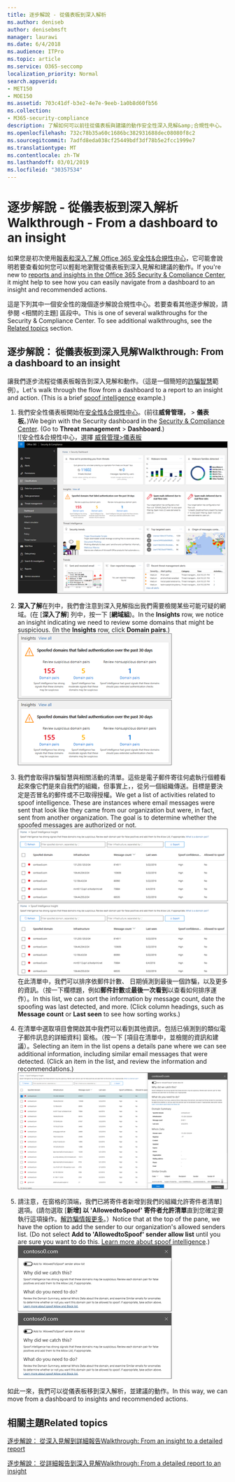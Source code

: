 ```yaml
---
title: 逐步解說 - 從儀表板到深入解析
ms.author: deniseb
author: denisebmsft
manager: laurawi
ms.date: 6/4/2018
ms.audience: ITPro
ms.topic: article
ms.service: O365-seccomp
localization_priority: Normal
search.appverid:
- MET150
- MOE150
ms.assetid: 703c41df-b3e2-4e7e-9eeb-1a0b8d60fb56
ms.collection:
- M365-security-compliance
description: 了解如何可以前往從儀表板與建議的動作安全性深入見解&amp;合規性中心。
ms.openlocfilehash: 732c78b35a60c1686bc382931688dec08080f8c2
ms.sourcegitcommit: 7adfd8eda038cf25449bdf3df78b5e2fcc1999e7
ms.translationtype: MT
ms.contentlocale: zh-TW
ms.lasthandoff: 03/01/2019
ms.locfileid: "30357534"
---
```

# <a name="walkthrough---from-a-dashboard-to-an-insight"></a><span data-ttu-id="d597e-103">逐步解說 - 從儀表板到深入解析</span><span class="sxs-lookup"><span data-stu-id="d597e-103">Walkthrough - From a dashboard to an insight</span></span>

<span data-ttu-id="d597e-104">如果您是初次使用[報表和深入了解 Office 365 安全性&amp;合規性中心](reports-and-insights-in-security-and-compliance.md)，它可能會說明若要查看如何您可以輕鬆地瀏覽從儀表板到深入見解和建議的動作。</span><span class="sxs-lookup"><span data-stu-id="d597e-104">If you're new to [reports and insights in the Office 365 Security &amp; Compliance Center](reports-and-insights-in-security-and-compliance.md), it might help to see how you can easily navigate from a dashboard to an insight and recommended actions.</span></span> 
  
<span data-ttu-id="d597e-p101">這是下列其中一個安全性的幾個逐步解說<b0></b0>合規性中心。若要查看其他逐步解說，請參閱 <<c1>相關的主題] 區段中。</span><span class="sxs-lookup"><span data-stu-id="d597e-p101">This is one of several walkthroughs for the Security &amp; Compliance Center. To see additional walkthroughs, see the [Related topics](#related-topics) section.</span></span> 
  
## <a name="walkthrough-from-a-dashboard-to-an-insight"></a><span data-ttu-id="d597e-107">逐步解說： 從儀表板到深入見解</span><span class="sxs-lookup"><span data-stu-id="d597e-107">Walkthrough: From a dashboard to an insight</span></span>

<span data-ttu-id="d597e-p102">讓我們逐步流程從儀表板報告到深入見解和動作。（這是一個簡短的[詐騙智慧](learn-about-spoof-intelligence.md)範例）。</span><span class="sxs-lookup"><span data-stu-id="d597e-p102">Let's walk through the flow from a dashboard to a report to an insight and action. (This is a brief [spoof intelligence](learn-about-spoof-intelligence.md) example.)</span></span> 
  
1. <span data-ttu-id="d597e-p103">我們安全性儀表板開始在[安全性&amp;合規性中心](https://protection.office.com)。(前往**威脅管理，** \> **儀表板**。)</span><span class="sxs-lookup"><span data-stu-id="d597e-p103">We begin with the Security dashboard in the [Security &amp; Compliance Center](https://protection.office.com). (Go to **Threat management** \> **Dashboard**.)</span></span><br><span data-ttu-id="d597e-112">![安全性&amp;合規性中心，選擇 [威脅管理\>儀表板](media/05a38660-eb13-4960-a266-11809c453d95.png)</span><span class="sxs-lookup"><span data-stu-id="d597e-112">![In the Security &amp; Compliance Center, choose Threat management \> Dashboard](media/05a38660-eb13-4960-a266-11809c453d95.png)</span></span><br>
  
2. <span data-ttu-id="d597e-p104">**深入了解**在列中，我們會注意到深入見解指出我們需要檢閱某些可能可疑的網域。(在 [**深入了解**] 列中，按一下 [**網域組**)。</span><span class="sxs-lookup"><span data-stu-id="d597e-p104">In the **Insights** row, we notice an insight indicating we need to review some domains that might be suspicious. (In the **Insights** row, click **Domain pairs**.)</span></span><br><span data-ttu-id="d597e-115">![深入了解列提及詐騙的潛在問題](media/dd1d0cb3-3201-45d7-b41d-18a0944fe85d.png)</span><span class="sxs-lookup"><span data-stu-id="d597e-115">![The Insights row mentions potential spoofing concerns](media/dd1d0cb3-3201-45d7-b41d-18a0944fe85d.png)</span></span><br>
  
3. <span data-ttu-id="d597e-p105">我們會取得詐騙智慧與相關活動的清單。這些是電子郵件寄往何處執行個體看起來像它們是來自我們的組織，但事實上，，從另一個組織傳送。目標是要決定是否冒名的郵件或不已取得授權。</span><span class="sxs-lookup"><span data-stu-id="d597e-p105">We get a list of activities related to spoof intelligence. These are instances where email messages were sent that look like they came from our organization but were, in fact, sent from another organization. The goal is to determine whether the spoofed messages are authorized or not.</span></span><br><span data-ttu-id="d597e-119">![詐騙智慧深入解析](media/a2e2b4fd-0c1e-499f-8401-cf3089da82fa.png)</span><span class="sxs-lookup"><span data-stu-id="d597e-119">![Spoof intelligence insights](media/a2e2b4fd-0c1e-499f-8401-cf3089da82fa.png)</span></span><br><span data-ttu-id="d597e-p106">在此清單中，我們可以排序依郵件計數、 日期偵測到最後一個詐騙，以及更多的資訊。（按一下欄標題，例如**郵件計數**或**最後一次看到**以查看如何排序運作）。</span><span class="sxs-lookup"><span data-stu-id="d597e-p106">In this list, we can sort the information by message count, date the spoofing was last detected, and more. (Click column headings, such as **Message count** or **Last seen** to see how sorting works.)</span></span> 
    
4. <span data-ttu-id="d597e-p107">在清單中選取項目會開啟其中我們可以看到其他資訊，包括已偵測到的類似電子郵件訊息的詳細資料] 窗格。（按一下 [項目在清單中，並檢閱的資訊和建議）。</span><span class="sxs-lookup"><span data-stu-id="d597e-p107">Selecting an item in the list opens a details pane where we can see additional information, including similar email messages that were detected. (Click an item in the list, and review the information and recommendations.)</span></span><br>![選取項目會開啟 [詳細資料] 窗格](media/7ad1faa5-6ca2-474e-a609-eb275e0a8e59.png)<br>
  
5. <span data-ttu-id="d597e-p108">請注意，在窗格的頂端，我們已將寄件者新增到我們的組織允許寄件者清單] 選項。(請勿選取 [**新增] 以 'AllowedtoSpoof' 寄件者允許清單**直到您確定要執行這項操作。[解詐騙情報更多](learn-about-spoof-intelligence.md)。）</span><span class="sxs-lookup"><span data-stu-id="d597e-p108">Notice that at the top of the pane, we have the option to add the sender to our organization's allowed senders list. (Do not select **Add to 'AllowedtoSpoof' sender allow list** until you are sure you want to do this. [Learn more about spoof intelligence](learn-about-spoof-intelligence.md).)</span></span><br><span data-ttu-id="d597e-128">![您可以授權寄件者](media/caf0c20a-6047-486d-8060-5a229a3de49f.png)</span><span class="sxs-lookup"><span data-stu-id="d597e-128">![You can authorize a sender](media/caf0c20a-6047-486d-8060-5a229a3de49f.png)</span></span>
  
<span data-ttu-id="d597e-129">如此一來，我們可以從儀表板移到深入解析，並建議的動作。</span><span class="sxs-lookup"><span data-stu-id="d597e-129">In this way, we can move from a dashboard to insights and recommended actions.</span></span>
  
## <a name="related-topics"></a><span data-ttu-id="d597e-130">相關主題</span><span class="sxs-lookup"><span data-stu-id="d597e-130">Related topics</span></span>

[<span data-ttu-id="d597e-131">逐步解說： 從深入見解到詳細報告</span><span class="sxs-lookup"><span data-stu-id="d597e-131">Walkthrough: From an insight to a detailed report</span></span>](from-an-insight-to-a-detailed-report.md)
  
[<span data-ttu-id="d597e-132">逐步解說： 從詳細報告到深入見解</span><span class="sxs-lookup"><span data-stu-id="d597e-132">Walkthrough: From a detailed report to an insight</span></span>](from-a-detailed-report-to-an-insight.md)
  

